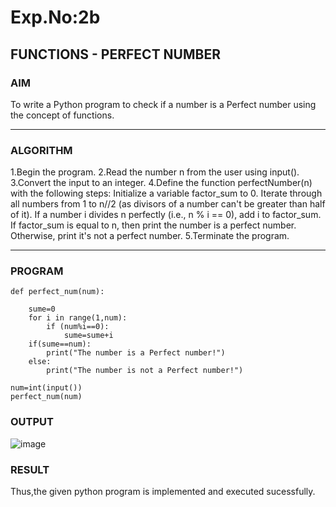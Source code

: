 # Exp.No:2b  
## FUNCTIONS - PERFECT NUMBER

### AIM  
To write a Python program to check if a number is a Perfect number using the concept of functions.

---

### ALGORITHM

1.Begin the program.
2.Read the number n from the user using input().
3.Convert the input to an integer.
4.Define the function perfectNumber(n) with the following steps:
     Initialize a variable factor_sum to 0.
     Iterate through all numbers from 1 to n//2 (as divisors of a number can't be greater than half of it).
     If a number i divides n perfectly (i.e., n % i == 0), add i to factor_sum.
     If factor_sum is equal to n, then print the number is a perfect number. Otherwise, print it's not a perfect number.
5.Terminate the program.

---

### PROGRAM
```
def perfect_num(num):
  
    sume=0  
    for i in range(1,num):  
        if (num%i==0):  
            sume=sume+i  
    if(sume==num):  
        print("The number is a Perfect number!")  
    else:  
        print("The number is not a Perfect number!") 

num=int(input())
perfect_num(num)

```
### OUTPUT

![image](https://github.com/user-attachments/assets/12f9fe4d-bb27-4562-a42c-04d39d617bd3)

### RESULT
Thus,the given python program is implemented and executed sucessfully.
